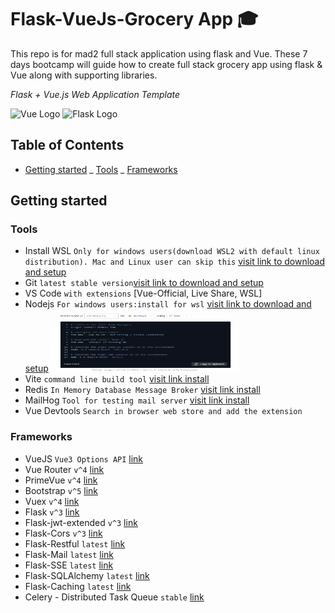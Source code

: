 # Flask-VueJs-Grocery App 🎓

This repo is for mad2 full stack application using flask and Vue. These 7 days bootcamp will guide how to create full stack grocery app using flask &amp; Vue along with supporting libraries.

_Flask + Vue.js Web Application Template_

![Vue Logo](https://th.bing.com/th?id=ODLS.2e71af61-6a5a-4385-b77e-f1eab9a9f6d8&w=32&h=32&qlt=90&pcl=fffffa&o=6&pid=1.2 "Vue Logo") ![Flask Logo](https://th.bing.com/th?id=ODLS.7a7db47c-c4b0-4347-bc92-476c1ec4d82c&w=32&h=32&qlt=90&pcl=fffffa&o=6&pid=1.2 "Flask Logo")

## Table of Contents

<!--ts-->

- [Getting started](#getting-started)
_ [Tools](#tools)
_ [Frameworks](#frameworks)
<!--te-->

## Getting started

### Tools

- Install WSL `Only for windows users(download WSL2 with default linux distribution). Mac and Linux user can skip this` [visit link to download and setup](https://learn.microsoft.com/en-us/windows/wsl/install)
- Git `latest stable version`[visit link to download and setup](https://git-scm.com/)
- VS Code `with extensions` [Vue-Official, Live Share, WSL]
- Nodejs `For windows users:install for wsl` [visit link to download and setup](https://nodejs.org/en/download/package-manager)
  <img src="node-version.png" width="300" height="100" />
- Vite `command line build tool` [visit link install](https://vite.dev/guide/)
- Redis `In Memory Database Message Broker` [visit link install](https://redis.io/docs/latest/operate/oss_and_stack/install/)
- MailHog `Tool for testing mail server` [visit link install](https://github.com/mailhog/MailHog)
- Vue Devtools `Search in browser web store and add the extension`

### Frameworks

- VueJS `Vue3 Options API` [link](https://vuejs.org/)
- Vue Router `v^4` [link](https://router.vuejs.org/introduction.html)
- PrimeVue `v^4` [link](https://primevue.org/introduction/)
- Bootstrap `v^5` [link](https://getbootstrap.com/)
- Vuex `v^4` [link](https://vuex.vuejs.org/)
- Flask `v^3` [link](https://flask.palletsprojects.com/en/3.0.x/)
- Flask-jwt-extended `v^3` [link](https://flask-jwt-extended.readthedocs.io/en/stable/)
- Flask-Cors `v^3` [link](https://readthedocs.org/projects/flask-cors/downloads/pdf/latest/)
- Flask-Restful `latest` [link](https://flask-restful.readthedocs.io/en/latest/)
- Flask-Mail `latest` [link](https://flask-mail.readthedocs.io/en/latest/)
- Flask-SSE `latest` [link](https://flask-sse.readthedocs.io/en/latest/)
- Flask-SQLAlchemy `latest` [link](https://flask-sqlalchemy.palletsprojects.com/en/latest/)
- Flask-Caching `latest` [link](https://flask-caching.readthedocs.io/en/latest/index.html)
- Celery - Distributed Task Queue `stable` [link](https://docs.celeryq.dev/en/stable/)
